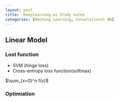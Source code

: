 ```yaml
---
layout: post
title:  Deeplearning.ai Study notes
categories: [Maching Learning, Convelutional NN]
---
```


## Linear Model

### Lost function
* SVM (hinge loss)
* Cross-entropy loss function(softmax) 

$\sum_{x=0}^n f(x)$

### Optimiation
    
